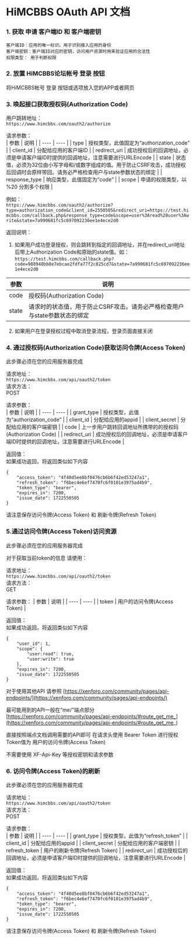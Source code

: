 # HiMCBBS OAuth API 文档

### 1. 获取 申请 客户端ID 和 客户端密钥
```
客户端ID：应用的唯一标识。用于识别接入应用的身份  
客户端密钥：客户端ID对应的密钥，访问用户资源时用来验证应用的合法性 
权限类型： 用于判断权限
```
### 2. 放置 HiMCBBS论坛帐号 登录 按钮

将HiMCBBS帐号 登录 按钮或选项放入您的APP或者网页  

### 3. 唤起接口获取授权码(Authorization Code)

用户跳转地址：  
```https://www.himcbbs.com/oauth2/authorize```  

请求参数：  
|  参数   | 说明  |
|  ----  | ----  |
| type  | 授权类型，此值固定为“authorization_code” |
| client_id  | 分配给应用的客户端ID |
| redirect_uri  | 成功授权后的回调地址，必须是申请客户端ID时提供的回调地址，注意需要进行URLEncode |
| state  | 状态值，必须为32位由小写字母和/或数字组成的值。用于防止CSRF攻击，成功授权后回调时会原样带回。请务必严格检查用户与state参数状态的绑定 |
| response_type | 响应类型，此值固定为“code” |
| scope | 申请的权限类型，以 %20 分割多个权限  |

例如：  
```https://www.himcbbs.com/oauth2/authorize?type=authorization_code&client_id=2550505&redirect_uri=https://test.himcbbs.com/callback.php&response_type=code&scope=user%3Aread%20user%3Awrite&state=7a990681fc5c697092236ee1e4ece2d0```  

返回说明：  
1. 如果用户成功登录授权，则会跳转到指定的回调地址，并在redirect_uri地址后带上Authorization Code和原始的state值。如：  
```https://test.himcbbs.com/callback.php?code=988940bb8e7ebcae2fdfa77f2c825cd7&state=7a990681fc5c697092236ee1e4ece2d0```


|  参数   | 说明  |
|  ----  | ----  |
| code  | 授权码(Authorization Code) |
| state  | 请求时的状态值，用于防止CSRF攻击。请务必严格检查用户与state参数状态的绑定|

2. 如果用户在登录授权过程中取消登录流程，登录页面直接关闭  


### 4. 通过授权码(Authorization Code)获取访问令牌(Access Token)

此步骤必须在您的应用服务器完成

请求地址：  
```https://www.himcbbs.com/api/oauth2/token```  
请求方法：  
POST 

请求参数：  
|  参数   | 说明  |
|  ----  | ----  |
| grant_type  | 授权类型，此值为“authorization_code” |
| client_id  | 分配给应用的appid |
| client_secret  | 分配给应用的客户端密钥 |
| code  | 上一步用户跳转回调地址所携带的的授权码(Authorization Code) |
| redirect_uri  | 成功授权后的回调地址，必须是申请客户端ID时提供的回调地址，注意需要进行URLEncode |


返回值：  
如果成功返回，将返回类似如下内容
```
{
    "access_token": "4f40d5ee8bf0476cb6b6f42ed53247a1",
    "refresh_token": "f6bec4e6ef7470fc6f0101e3975ad4b9",
    "token_type": "bearer",
    "expires_in": 7200,
    "issue_date": 1722550505
}
```

请注意保存访问令牌(Access Token) 和 刷新令牌(Refresh Token)

### 5.通过访问令牌(Access Token)访问资源  

此步骤必须在您的应用服务器完成

对于获取当前token的信息 请使用：

请求地址：  
```https://www.himcbbs.com/api/oauth2/token```  
请求方法：  
GET

请求参数： 
|  参数   | 说明  |
|  ----  | ----  |
| token  | 用户的访问令牌(Access Token) |

返回值：  
如果成功返回，将返回类似如下内容
```
{
    "user_id": 1,
    "scope": {
        "user:read": true,
        "user:write": true
    },
    "expires_in": 7200,
    "issue_date": 1722550505
}
```

对于使用其他API 请参照
[https://xenforo.com/community/pages/api-endpoints/](https://xenforo.com/community/pages/api-endpoints/)

最可能用到的API一般在“me/”端点部分
[https://xenforo.com/community/pages/api-endpoints/#route_get_me_](https://xenforo.com/community/pages/api-endpoints/#route_get_me_)

直接按照端点文档调用需要的API即可
在请求头使用 Bearer Token 进行授权 Token值为 用户的访问令牌(Access Token)

不需要使用 XF-Api-Key 等授权密钥和请求参数

### 6. 访问令牌(Access Token)的刷新

此步骤必须在您的应用服务器完成

请求地址：  
```https://www.himcbbs.com/api/oauth2/token```  
请求方法：  
POST 

请求参数：  
|  参数   | 说明  |
|  ----  | ----  |
| grant_type  | 授权类型，此值为“refresh_token” |
| client_id  | 分配给应用的appid |
| client_secret  | 分配给应用的客户端密钥 |
| refresh_token  | 用户的刷新令牌(Refresh Token) |
| redirect_uri  | 成功授权后的回调地址，必须是申请客户端ID时提供的回调地址，注意需要进行URLEncode |


返回值：  
如果成功返回，将返回类似如下内容
```
{
    "access_token": "4f40d5ee8bf0476cb6b6f42ed53247a1",
    "refresh_token": "f6bec4e6ef7470fc6f0101e3975ad4b9",
    "token_type": "bearer",
    "expires_in": 7200,
    "issue_date": 1722550505
}
```

请注意保存访问令牌(Access Token) 和 刷新令牌(Refresh Token)
